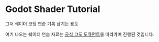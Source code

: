 #  Godot Shader Tutorial
그저 쉐이더 코딩 연습 기록 남기는 용도

여기 나오는 쉐이더 연습 자료는 [공식 고도 도큐먼트](https://docs.godotengine.org/en/stable/tutorials/shading/your_first_shader/your_second_spatial_shader.html)를 따라가며 진행된 것입니다.